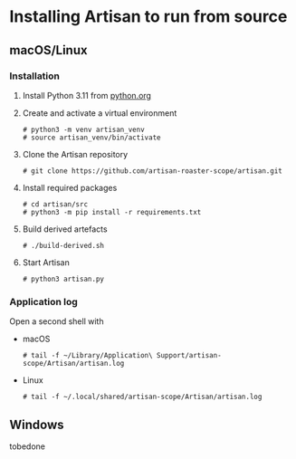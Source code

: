 # Installing Artisan to run from source

## macOS/Linux

### Installation

1. Install Python 3.11 from [python.org](https://www.python.org/)

2. Create and activate a virtual environment

    ```
    # python3 -m venv artisan_venv
    # source artisan_venv/bin/activate
    ```

3. Clone the Artisan repository

    ```
    # git clone https://github.com/artisan-roaster-scope/artisan.git
    ```

4. Install required packages

    ```
    # cd artisan/src
    # python3 -m pip install -r requirements.txt
    ```

5. Build derived artefacts

    ```
    # ./build-derived.sh
    ```

6. Start Artisan

   ```
   # python3 artisan.py
   ```

### Application log

Open a second shell with

- macOS

   ```
   # tail -f ~/Library/Application\ Support/artisan-scope/Artisan/artisan.log
   ```

- Linux

   ```
   # tail -f ~/.local/shared/artisan-scope/Artisan/artisan.log
   ```



## Windows


tobedone
